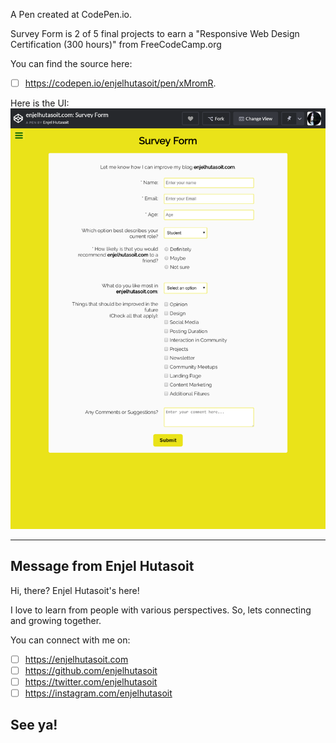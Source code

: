 A Pen created at CodePen.io. 

Survey Form is 2 of 5 final projects to earn a "Responsive Web Design Certification (300 hours)" from FreeCodeCamp.org

You can find the source here:
- [ ] https://codepen.io/enjelhutasoit/pen/xMromR.

Here is the UI:
![alt text](https://github.com/enjelhutasoit/survey-form/blob/master/codepen.io_enjelhutasoit_full_xMromR(iPad%20Pro).png)

------------------------------------------------------------------------------------------------
Message from Enjel Hutasoit
------------------------------------------------------------------------------------------------
Hi, there?
Enjel Hutasoit's here!

I love to learn from people with various perspectives.
So, lets connecting and growing together.

You can connect with me on:
- [ ] https://enjelhutasoit.com 
- [ ] https://github.com/enjelhutasoit
- [ ] https://twitter.com/enjelhutasoit 
- [ ] https://instagram.com/enjelhutasoit 

See ya!
------------------------------------------------------------------------------------------------
